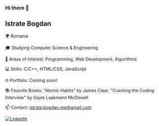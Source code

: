 ### Hi there 👋

## Istrate Bogdan

🌍 Romania

🎓 Studying Computer Science & Engineering

🌱 Areas of Interest: Programming, Web Development, Algorithms

💻 Skills: C/C++, HTML/CSS, JavaScript

🌐 Portfolio: Coming soon!

📚 Favorite Books: "Atomic Habits" by James Clear, "Cracking the Coding Interview" by Gayle Laakmann McDowell

📫 Contact: istrate.bogdan.me@gmail.com

[![LinkedIn](https://img.shields.io/badge/LinkedIn-000000?style=flat-square&logo=linkedin&logoColor=white)](https://www.linkedin.com/in/bogdan-istrate-70b086246/)



